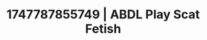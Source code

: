 ---
categories:
- Tasteful nudity
- Intimate moaning
- Cyberpunk intimacy
- Tan line fetish
- 3D erotic games
image: /assets/images/1747787855749.jpg
layout: post
seo:
  description: Featured content with premium ABDL Play, Scat Fetish. HD images available.
  keywords: ABDL Play, Scat Fetish
  og_image: /assets/images/1747787855749.jpg
  schema_type: VisualArtwork
tags:
- '#1747787855749'
- ABDL Play
- Scat Fetish
title: 1747787855749 | ABDL Play Scat Fetish
---